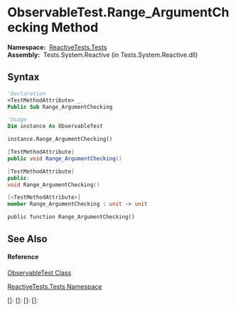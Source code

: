# ObservableTest.Range\_ArgumentChecking Method

**Namespace:**  [ReactiveTests.Tests](ReactiveTests.Tests\ReactiveTests.Tests.md)  
**Assembly:**  Tests.System.Reactive (in Tests.System.Reactive.dll)

## Syntax

```vb
'Declaration
<TestMethodAttribute> _
Public Sub Range_ArgumentChecking
```

```vb
'Usage
Dim instance As ObservableTest

instance.Range_ArgumentChecking()
```

```csharp
[TestMethodAttribute]
public void Range_ArgumentChecking()
```

```c++
[TestMethodAttribute]
public:
void Range_ArgumentChecking()
```

```fsharp
[<TestMethodAttribute>]
member Range_ArgumentChecking : unit -> unit 
```

```jscript
public function Range_ArgumentChecking()
```

## See Also

#### Reference

[ObservableTest Class](ObservableTest\ObservableTest.md)

[ReactiveTests.Tests Namespace](ReactiveTests.Tests\ReactiveTests.Tests.md)

[]: 
[]: 
[]: 
[]: 